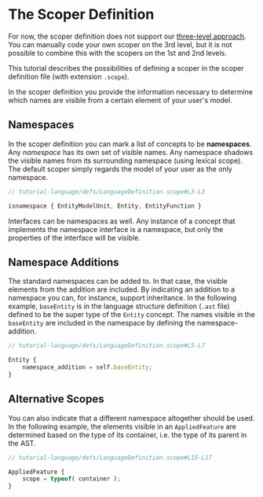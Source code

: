 
# The Scoper Definition

For now, the scoper definition does not support our [three-level approach](/010_Intro/050_Three_Levels_of_Customization).
You can manually code your own scoper on the 3rd level, but it is not possible to combine this with the
scopers on the 1st and 2nd levels.

This tutorial
describes the possibilities of defining a scoper in the scoper definition file (with extension `.scope`).

In the scoper definition you provide the information necessary to determine which names are visible from a certain
element of your user's model.

## Namespaces
In the scoper definition you can mark a list of concepts to be **namespaces**. Any *namespace* has its own
set of visible names. Any namespace shadows the visible names from its surrounding namespace (using lexical scope).
The default scoper simply regards the model of your user as the only namespace.

```ts
// tutorial-language/defs/LanguageDefinition.scope#L3-L3

isnamespace { EntityModelUnit, Entity, EntityFunction }
```

Interfaces can be namespaces as well.
Any instance of a concept that implements the namespace interface is a
namespace, but only the properties of the interface will be visible.

## Namespace Additions
The standard namespaces can be added to. In that case, the visible elements from the addition are included.
By indicating an addition to a namespace you can, for instance, support inheritance. In the following example,
`baseEntity` is in the language structure definition (`.ast` file) defined to be the
super type of the `Entity` concept. The names visible in the `baseEntity`
are included in the namespace by defining the namespace-addition.

```ts
// tutorial-language/defs/LanguageDefinition.scope#L5-L7

Entity {
    namespace_addition = self.baseEntity;
}
```

## Alternative Scopes
You can also indicate that a different namespace altogether should be used. In the following example,
the elements visible in
an `AppliedFeature` are determined based on the type of its container, i.e. the type of its parent in the AST.

```ts
// tutorial-language/defs/LanguageDefinition.scope#L15-L17

AppliedFeature {
	scope = typeof( container );
}
```
